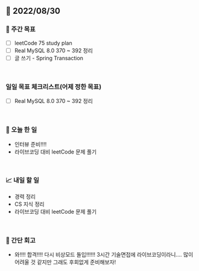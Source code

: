 ## 📅 2022/08/30


### 👏 주간 목표

- [ ] leetCode 75 study plan
- [ ] Real MySQL 8.0 370 ~ 392 정리
- [ ] 글 쓰기 - Spring Transaction

<br/>

### 일일 목표 체크리스트(어제 정한 목표)

- [ ] Real MySQL 8.0 370 ~ 392 정리

<br/>

### 💯 오늘 한 일

- 인터뷰 준비!!!!
- 라이브코딩 대비 leetCode 문제 풀기

<br/>

### 📈 내일 할 일

- 경력 정리
- CS 지식 정리
- 라이브코딩 대비 leetCode 문제 풀기

<br/>

### 🤔 간단 회고

- 와!!!! 합격!!!! 다시 비상모드 돌입!!!!!! 3시간 기술면접에 라이브코딩이라니....
많이 어려울 것 같지만 그래도 후회없게 준비해보자!


